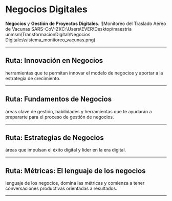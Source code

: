# Negocios Digitales

 **Negocios** y **Gestión de Proyectos Digitales**.
![Monitoreo del Traslado Aéreo de Vacunas SARS-CoV-2](C:\Users\EVER\Desktop\maestria unmsm\TransformacionDigital\Negocios Digitales\sistema_monitoreo_vacunas.png)

---

## Ruta: Innovación en Negocios

 herramientas que te permitan innovar el modelo de negocios y aportar a la estrategia de crecimiento.



---

## Ruta: Fundamentos de Negocios

 áreas clave de gestión, habilidades y herramientas que te ayudarán a prepararte para el proceso de gestión de negocios.



---

## Ruta: Estrategias de Negocios

 áreas que impulsan el éxito digital y lider en la era digital.



---

## Ruta: Métricas: El lenguaje de los negocios

 lenguaje de los negocios, domina las métricas y comienza a tener conversaciones productivas orientadas a resultados.

 


---